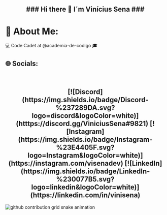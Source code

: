<h2 align="center">    ###   Hi there   👋   I´m Vinícius Sena    ###     </h2>

# 💫 About Me:

💻  Code Cadet at @academia-de-codigo 🎓 

## 🌐 Socials:
</br>
<h2 align="center">
[![Discord](https://img.shields.io/badge/Discord-%237289DA.svg?logo=discord&logoColor=white)](htttps://discord.gg/ViniciusSena#9821)
[![Instagram](https://img.shields.io/badge/Instagram-%23E4405F.svg?logo=Instagram&logoColor=white)](https://instagram.com/visenadev) 
[![LinkedIn](https://img.shields.io/badge/LinkedIn-%230077B5.svg?logo=linkedin&logoColor=white)](https://linkedin.com/in/vinisena) 
</h2>

<picture>
  <source media="(prefers-color-scheme: dark)" srcset="https://raw.githubusercontent.com/vinisbs/vinisbs/output/github-contribution-grid-snake-dark.svg">
  <source media="(prefers-color-scheme: light)" srcset="https://raw.githubusercontent.com/vinisbs/vinisbs/output/github-contribution-grid-snake.svg">
  <img alt="github contribution grid snake animation" src="https://raw.githubusercontent.com/vinisbs/vinisbs/output/github-contribution-grid-snake.svg">
</picture>

   <!--      
  **<p align="center">
  *+        <a href=
  **           "https://github.com/vinisbs/"
  **           >
  **        <img 
  **             src="https://github-readme-stats.vercel.app/api/top-langs/?username=vinisbs&langs_count=6&theme=gruvbox&layout=compact&hide_border=true" 
  **             alt="vinisbs :: Top Langs" 
  **             /></a>
  **</p>
--!>
